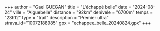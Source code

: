 +++
author = "Gael GUEGAN"
title = "L'échappé belle"
date = "2024-08-24"
ville = "Aiguebelle"
distance = "92km"
denivele = "6700m"
temps = "23h12"
type = "trail"
description = "Premier ultra"
strava_id="10072188985"
gpx = "echappee_belle_20240824.gpx"
+++
